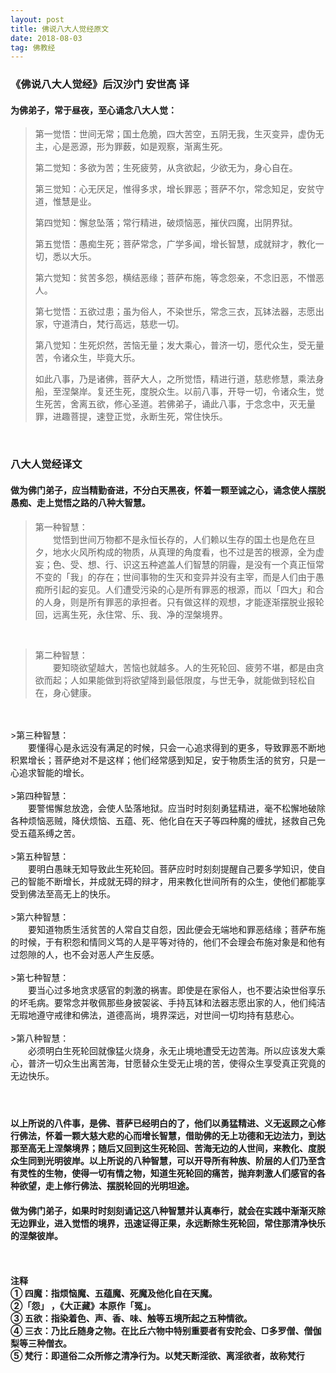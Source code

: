 ```yaml
---
layout: post
title: 佛说八大人觉经原文
date: 2018-08-03  
tag: 佛教经
--- 
```


### 《佛说八大人觉经》后汉沙门 安世高 译
#### 为佛弟子，常于昼夜，至心诵念八大人觉： 

> 第一觉悟：世间无常；国土危脆，四大苦空，五阴无我，生灭变异，虚伪无主，心是恶源，形为罪薮，如是观察，渐离生死。
> 
> 
>第二觉知：多欲为苦；生死疲劳，从贪欲起，少欲无为，身心自在。
>
>
>第三觉知：心无厌足，惟得多求，增长罪恶；菩萨不尔，常念知足，安贫守道，惟慧是业。
>
>第四觉知：懈怠坠落；常行精进，破烦恼恶，摧伏四魔，出阴界狱。
>
>
>第五觉悟：愚痴生死；菩萨常念，广学多闻，增长智慧，成就辩才，教化一切，悉以大乐。
>
>
>第六觉知：贫苦多怨，横结恶缘；菩萨布施，等念怨亲，不念旧恶，不憎恶人。
>
>
>第七觉悟：五欲过患；虽为俗人，不染世乐，常念三衣，瓦钵法器，志愿出家，守道清白，梵行高远，慈悲一切。
>
>
>第八觉知：生死炽然，苦恼无量；发大乘心，普济一切，愿代众生，受无量苦，令诸众生，毕竟大乐。
>
>
>如此八事，乃是诸佛，菩萨大人，之所觉悟，精进行道，慈悲修慧，乘法身船，至涅槃岸。复还生死，度脱众生。以前八事，开导一切，令诸众生，觉生死苦，舍离五欲，修心圣道。若佛弟子，诵此八事，于念念中，灭无量罪，进趣菩提，速登正觉，永断生死，常住快乐。
 
<br>

### 八大人觉经译文
#### 做为佛门弟子，应当精勤奋进，不分白天黑夜，怀着一颗至诚之心，诵念使人摆脱愚痴、走上觉悟之路的八种大智慧。 

>第一种智慧：<br>
　　觉悟到世间万物都不是永恒长存的，人们赖以生存的国土也是危在旦夕，地水火风所构成的物质，从真理的角度看，也不过是苦的根源，全为虚妄；色、受、想、行、识这五种遮盖人们智慧的阴霾，是没有一个真正恒常不变的「我」的存在；世间事物的生灭和变异并没有主宰，而是人们由于愚痴所引起的妄见。人们遭受污染的心是所有罪恶的根源，而以「四大」和合的人身，则是所有罪恶的承担者。只有做这样的观想，才能逐渐摆脱业报轮回，远离生死，永住常、乐、我、净的涅槃境界。
<br>

>
>第二种智慧：<br>
　　要知晓欲望越大，苦恼也就越多。人的生死轮回、疲劳不堪，都是由贪欲而起；人如果能做到将欲望降到最低限度，与世无争，就能做到轻松自在，身心健康。
<br>
<br>
>第三种智慧：<br>
　　要懂得心是永远没有满足的时候，只会一心追求得到的更多，导致罪恶不断地积累增长；菩萨绝对不是这样；他们经常感到知足，安于物质生活的贫穷，只是一心追求智能的增长。
<br>
<br>
>第四种智慧：<br>
　　要警惕懈怠放逸，会使人坠落地狱。应当时时刻刻勇猛精进，毫不松懈地破除各种烦恼恶贼，降伏烦恼、五蕴、死、他化自在天子等四种魔的缠扰，拯救自己免受五蕴系缚之苦。
<br>
<br>
>第五种智慧：<br>
　　要明白愚昧无知导致此生死轮回。菩萨应时时刻刻提醒自己要多学知识，使自己的智能不断增长，并成就无碍的辩才，用来教化世间所有的众生，使他们都能享受到佛法至高无上的快乐。
<br>
<br>
>第六种智慧：<br>
　　要知道物质生活贫苦的人常自艾自怨，因此便会无端地和罪恶结缘；菩萨布施的时候，于有积怨和情同义笃的人是平等对待的，他们不会理会布施对象是和他有过怨隙的人，也不会对恶人产生反感。
<br>
<br>
>第七种智慧：<br>
　　要当心过多地贪求感官的刺激的祸害。即使是在家俗人，也不要沾染世俗享乐的坏毛病。要常念并敬佩那些身披袈裟、手持瓦钵和法器志愿出家的人，他们纯洁无瑕地遵守戒律和佛法，道德高尚，境界深远，对世间一切均持有慈悲心。
<br>
<br>
>第八种智慧：<br>
　　必须明白生死轮回就像猛火烧身，永无止境地遭受无边苦海。所以应该发大乘心，普济一切众生出离苦海，甘愿替众生受无止境的苦，使得众生享受真正究竟的无边快乐。
<br><br>
　　
　　


#### 以上所说的八件事，是佛、菩萨已经明白的了，他们以勇猛精进、义无返顾之心修行佛法，怀着一颗大慈大悲的心而增长智慧，借助佛的无上功德和无边法力，到达那至高无上涅槃境界；随后又回到这生死轮回、苦海无边的人世间，来教化、度脱众生同到光明彼岸。以上所说的八种智慧，可以开导所有种族、阶层的人们乃至含有灵性的生物，使得一切有情之物，知道生死轮回的痛苦，抛弃刺激人们感官的各种欲望，走上修行佛法、摆脱轮回的光明坦途。
#### 做为佛门弟子，如果时时刻刻诵记这八种智慧并认真奉行，就会在实践中渐渐灭除无边罪业，进入觉悟的境界，迅速证得正果，永远断除生死轮回，常住那清净快乐的涅槃彼岸。

　　

**注释**<br>
**① 四魔：指烦恼魔、五蕴魔、死魔及他化自在天魔。**<br>
**②「怨」 ，《大正藏》本原作「冤」。**<br>
**③ 五欲：指染着色、声、香、味、触等五境所起之五种情欲。**<br>
**④ 三衣：乃比丘随身之物。在比丘六物中特别重要者有安陀会、□多罗僧、僧伽梨等三种僧衣。**<br>
**⑤ 梵行：即道俗二众所修之清净行为。以梵天断淫欲、离淫欲者，故称梵行**<br>
